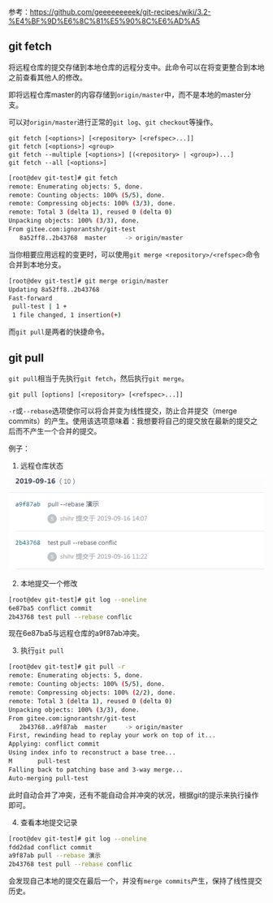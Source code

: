 参考：https://github.com/geeeeeeeeek/git-recipes/wiki/3.2-%E4%BF%9D%E6%8C%81%E5%90%8C%E6%AD%A5

## git fetch

将远程仓库的提交存储到本地仓库的远程分支中。此命令可以在将变更整合到本地之前查看其他人的修改。

即将远程仓库master的内容存储到`origin/master`中，而不是本地的master分支。

可以对`origin/master`进行正常的`git log`、`git checkout`等操作。

```
git fetch [<options>] [<repository> [<refspec>...]]
git fetch [<options>] <group>
git fetch --multiple [<options>] [(<repository> | <group>)...]
git fetch --all [<options>]
```

```bash
[root@dev git-test]# git fetch
remote: Enumerating objects: 5, done.
remote: Counting objects: 100% (5/5), done.
remote: Compressing objects: 100% (3/3), done.
remote: Total 3 (delta 1), reused 0 (delta 0)
Unpacking objects: 100% (3/3), done.
From gitee.com:ignorantshr/git-test
   8a52ff8..2b43768  master     -> origin/master
```

当你相要应用远程的变更时，可以使用`git merge <repository>/<refspec>`命令合并到本地分支。

```bash
[root@dev git-test]# git merge origin/master
Updating 8a52ff8..2b43768
Fast-forward
 pull-test | 1 +
 1 file changed, 1 insertion(+)
```

而`git pull`是两者的快捷命令。

## git pull

`git pull`相当于先执行`git fetch`，然后执行`git merge`。

```
git pull [options] [<repository> [<refspec>...]]
```

`-r`或`--rebase`选项使你可以将合并变为线性提交，防止合并提交（merge commits）的产生。使用该选项意味着：我想要将自己的提交放在最新的提交之后而不产生一个合并的提交。



例子：

1. 远程仓库状态

![远程仓库状态](img/远程仓库状态.png)

2. 本地提交一个修改

```bash
[root@dev git-test]# git log --oneline
6e87ba5 conflict commit
2b43768 test pull --rebase conflic
```

现在6e87ba5与远程仓库的a9f87ab冲突。

3. 执行`git pull`

```bash
[root@dev git-test]# git pull -r
remote: Enumerating objects: 5, done.
remote: Counting objects: 100% (5/5), done.
remote: Compressing objects: 100% (2/2), done.
remote: Total 3 (delta 1), reused 0 (delta 0)
Unpacking objects: 100% (3/3), done.
From gitee.com:ignorantshr/git-test
   2b43768..a9f87ab  master     -> origin/master
First, rewinding head to replay your work on top of it...
Applying: conflict commit
Using index info to reconstruct a base tree...
M       pull-test
Falling back to patching base and 3-way merge...
Auto-merging pull-test
```

此时自动合并了冲突，还有不能自动合并冲突的状况，根据git的提示来执行操作即可。

4. 查看本地提交记录

```bash
[root@dev git-test]# git log --oneline
fdd2dad conflict commit
a9f87ab pull --rebase 演示
2b43768 test pull --rebase conflic
```

会发现自己本地的提交在最后一个，并没有`merge commits`产生，保持了线性提交历史。


